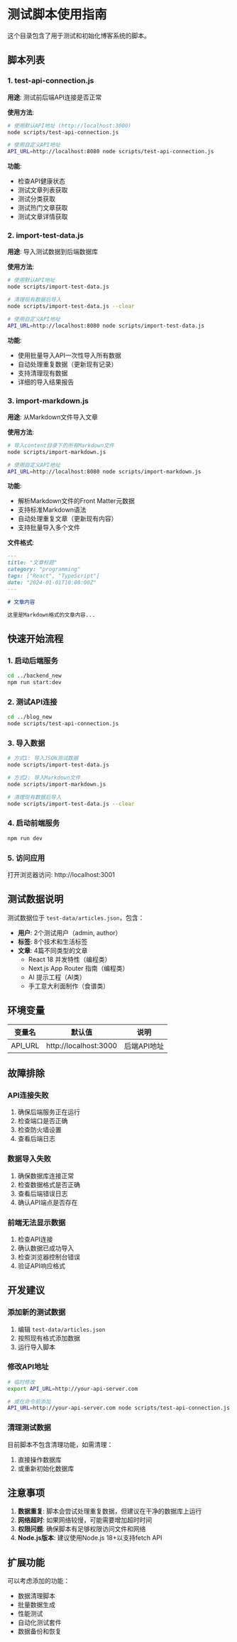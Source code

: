 # 测试脚本使用指南

这个目录包含了用于测试和初始化博客系统的脚本。

## 脚本列表

### 1. test-api-connection.js
**用途**: 测试前后端API连接是否正常

**使用方法**:
```bash
# 使用默认API地址 (http://localhost:3000)
node scripts/test-api-connection.js

# 使用自定义API地址
API_URL=http://localhost:8080 node scripts/test-api-connection.js
```

**功能**:
- 检查API健康状态
- 测试文章列表获取
- 测试分类获取
- 测试热门文章获取
- 测试文章详情获取

### 2. import-test-data.js
**用途**: 导入测试数据到后端数据库

**使用方法**:
```bash
# 使用默认API地址
node scripts/import-test-data.js

# 清理现有数据后导入
node scripts/import-test-data.js --clear

# 使用自定义API地址
API_URL=http://localhost:8080 node scripts/import-test-data.js
```

**功能**:
- 使用批量导入API一次性导入所有数据
- 自动处理重复数据（更新现有记录）
- 支持清理现有数据
- 详细的导入结果报告

### 3. import-markdown.js
**用途**: 从Markdown文件导入文章

**使用方法**:
```bash
# 导入content目录下的所有Markdown文件
node scripts/import-markdown.js

# 使用自定义API地址
API_URL=http://localhost:8080 node scripts/import-markdown.js
```

**功能**:
- 解析Markdown文件的Front Matter元数据
- 支持标准Markdown语法
- 自动处理重复文章（更新现有内容）
- 支持批量导入多个文件

**文件格式**:
```markdown
---
title: "文章标题"
category: "programming"
tags: ["React", "TypeScript"]
date: "2024-01-01T10:00:00Z"
---

# 文章内容

这里是Markdown格式的文章内容...
```

## 快速开始流程

### 1. 启动后端服务
```bash
cd ../backend_new
npm run start:dev
```

### 2. 测试API连接
```bash
cd ../blog_new
node scripts/test-api-connection.js
```

### 3. 导入数据
```bash
# 方式1: 导入JSON测试数据
node scripts/import-test-data.js

# 方式2: 导入Markdown文件
node scripts/import-markdown.js

# 清理现有数据后导入
node scripts/import-test-data.js --clear
```

### 4. 启动前端服务
```bash
npm run dev
```

### 5. 访问应用
打开浏览器访问: http://localhost:3001

## 测试数据说明

测试数据位于 `test-data/articles.json`，包含：

- **用户**: 2个测试用户（admin, author）
- **标签**: 8个技术和生活标签
- **文章**: 4篇不同类型的文章
  - React 18 并发特性（编程类）
  - Next.js App Router 指南（编程类）
  - AI 提示工程（AI类）
  - 手工意大利面制作（食谱类）

## 环境变量

| 变量名 | 默认值 | 说明 |
|--------|--------|------|
| API_URL | http://localhost:3000 | 后端API地址 |

## 故障排除

### API连接失败
1. 确保后端服务正在运行
2. 检查端口是否正确
3. 检查防火墙设置
4. 查看后端日志

### 数据导入失败
1. 确保数据库连接正常
2. 检查数据格式是否正确
3. 查看后端错误日志
4. 确认API端点是否存在

### 前端无法显示数据
1. 检查API连接
2. 确认数据已成功导入
3. 检查浏览器控制台错误
4. 验证API响应格式

## 开发建议

### 添加新的测试数据
1. 编辑 `test-data/articles.json`
2. 按照现有格式添加数据
3. 运行导入脚本

### 修改API地址
```bash
# 临时修改
export API_URL=http://your-api-server.com

# 或在命令前添加
API_URL=http://your-api-server.com node scripts/test-api-connection.js
```

### 清理测试数据
目前脚本不包含清理功能，如需清理：
1. 直接操作数据库
2. 或重新初始化数据库

## 注意事项

1. **数据重复**: 脚本会尝试处理重复数据，但建议在干净的数据库上运行
2. **网络超时**: 如果网络较慢，可能需要增加超时时间
3. **权限问题**: 确保脚本有足够权限访问文件和网络
4. **Node.js版本**: 建议使用Node.js 18+以支持fetch API

## 扩展功能

可以考虑添加的功能：
- 数据清理脚本
- 批量数据生成
- 性能测试
- 自动化测试套件
- 数据备份和恢复
